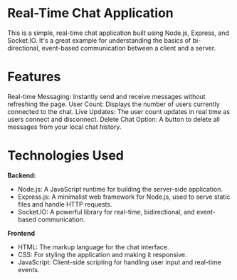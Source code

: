 # Real-Time Chat Application
This is a simple, real-time chat application built using Node.js, Express, and Socket.IO.
It's a great example for understanding the basics of bi-directional, event-based communication between a client and a server.

# Features
Real-time Messaging: Instantly send and receive messages without refreshing the page.
User Count: Displays the number of users currently connected to the chat.
Live Updates: The user count updates in real time as users connect and disconnect.
Delete Chat Option: A button to delete all messages from your local chat history.

# Technologies Used
**Backend:**
- Node.js: A JavaScript runtime for building the server-side application.
- Express.js: A minimalist web framework for Node.js, used to serve static files and handle HTTP requests.
- Socket.IO: A powerful library for real-time, bidirectional, and event-based communication.

**Frontend**
- HTML: The markup language for the chat interface.
- CSS: For styling the application and making it responsive.
- JavaScript: Client-side scripting for handling user input and real-time events.

